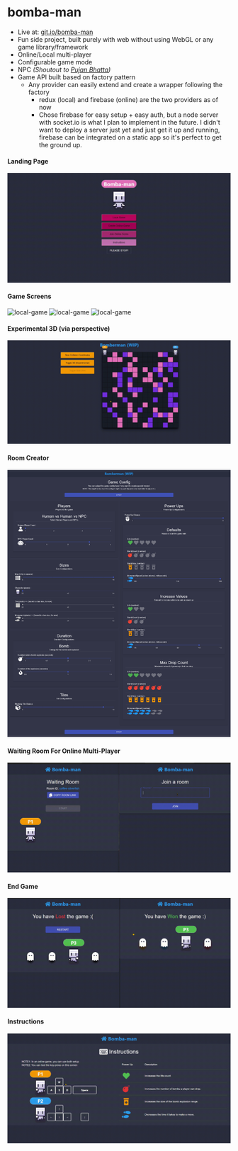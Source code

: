 # bomba-man
- Live at: [git.io/bomba-man](https://numanaral.github.io/bomba-man/)
- Fun side project, built purely with web without using WebGL or any game library/framework
- Online/Local multi-player
- Configurable game mode
- NPC *(Shoutout to [Pujan Bhatta](https://github.com/pujaaan))*
- Game API built based on factory pattern
	- Any provider can easily extend and create a wrapper following the factory
		- redux (local) and firebase (online) are the two providers as of now
		- Chose firebase for easy setup + easy auth, but a node server with socket.io is what I plan to implement in the future. I didn't want to deploy a server just yet and just get it up and running, firebase can be integrated on a static app so it's perfect to get the ground up.

#### Landing Page
![landing page](docs/assets/gifs/landing.gif)
#### Game Screens
![local-game](docs/assets/gifs/game.gif)
![local-game](docs/assets/gifs/game2.gif)
![local-game](docs/assets/gifs/game3.gif)
#### Experimental 3D (via perspective)
![experimental](docs/assets/gifs/experimental.gif)
#### Room Creator
![room-creator](docs/assets/images/room-creator.png)
#### Waiting Room For Online Multi-Player
![waiting-room](docs/assets/gifs/waiting-room.gif)
#### End Game
![game-end](docs/assets/gifs/game-end.gif)
#### Instructions
![instructions](docs/assets/gifs/instructions.gif)